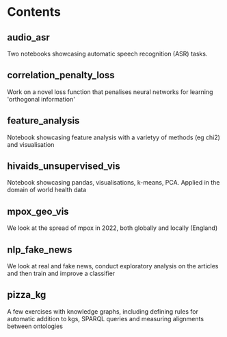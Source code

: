 # Contents

## audio_asr
Two notebooks showcasing automatic speech recognition (ASR) tasks. 

## correlation_penalty_loss
Work on a novel loss function that penalises neural networks for learning 'orthogonal information'

## feature_analysis
Notebook showcasing feature analysis with a varietyy of methods (eg chi2) and visualisation

## hivaids_unsupervised_vis
Notebook showcasing pandas, visualisations, k-means, PCA. Applied in the domain of world health data

## mpox_geo_vis
We look at the spread of mpox in 2022, both globally and locally (England)

## nlp_fake_news
We look at real and fake news, conduct exploratory analysis on the articles and then train and improve a classifier

## pizza_kg
A few exercises with knowledge graphs, including defining rules for automatic addition to kgs, SPARQL queries and measuring alignments between ontologies

